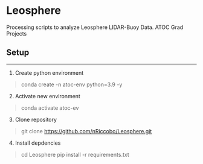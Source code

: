 # Leosphere
Processing scripts to analyze Leosphere LIDAR-Buoy Data. ATOC Grad Projects

## Setup 
---------
1. Create python environment

  > conda create -n atoc-env python=3.9 -y

2. Activate new environment 

  > conda activate atoc-ev

3. Clone repository

  > git clone https://github.com/nRiccobo/Leosphere.git

4. Install depdencies

  > cd Leosphere 
  > pip install -r requirements.txt 

